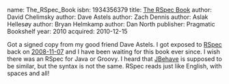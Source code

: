 name: The_RSpec_Book
isbn: 1934356379
title: [The RSpec Book](http://amzn.com/1934356379)
author: David Chelimsky
author: Dave Astels
author: Zach Dennis
author: Aslak Helles&oslash;y
author: Bryan Helmkamp
author: Dan North
publisher: Pragmatic Bookshelf
year: 2010
acquired: 2010-12-15

Got a signed copy from my good friend Dave Astels.  I got exposed to
[RSpec](http://rspec.info/) back on
[2008-11-07](Journal.html#2008-11-07) and I have been waiting for this book
ever since.  I wish there was an RSpec for Java or Groovy.  I heard that
[JBehave](http://jbehave.org/) is supposed to be similar, but the syntax is
not the same.  RSpec reads just like English, with spaces and all!
